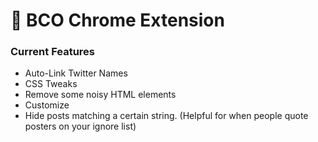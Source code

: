 # 🚀 BCO Chrome Extension

### Current Features

* Auto-Link Twitter Names
* CSS Tweaks
* Remove some noisy HTML elements
* Customize
* Hide posts matching a certain string. (Helpful for when people quote posters on your ignore list)
